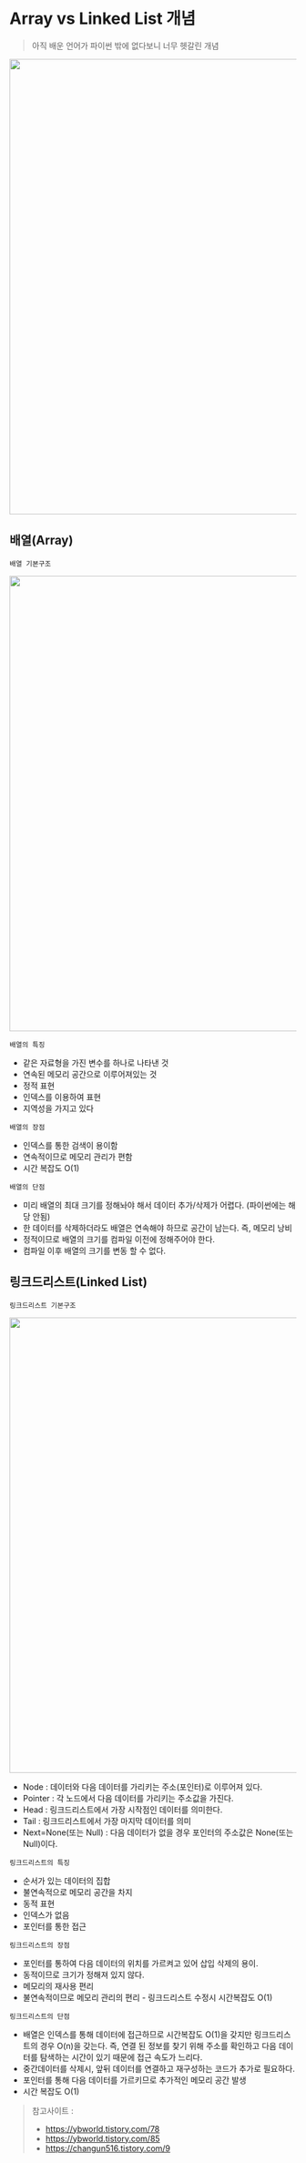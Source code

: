 # Array vs Linked List 개념

> 아직 배운 언어가 파이썬 밖에 없다보니 너무 헷갈린 개념

<img src="https://velog.velcdn.com/images%2Fhwaya2828%2Fpost%2F41fb1789-7145-4120-a0cc-e6de747ca2e0%2F%E1%84%89%E1%85%B3%E1%84%8F%E1%85%B3%E1%84%85%E1%85%B5%E1%86%AB%E1%84%89%E1%85%A3%E1%86%BA%202022-01-27%20%E1%84%8B%E1%85%A9%E1%84%8C%E1%85%A5%E1%86%AB%2011.27.27.png" width="800"> <br>

## 배열(Array)

```배열 기본구조```

<img src="https://img1.daumcdn.net/thumb/R1280x0/?scode=mtistory2&fname=https%3A%2F%2Fblog.kakaocdn.net%2Fdn%2FE3wcH%2Fbtq5tpa7R2M%2FTM7lZAUMgeoaVLQCLemLxK%2Fimg.png" width="800"> <br>

```배열의 특징```
- 같은 자료형을 가진 변수를 하나로 나타낸 것
- 연속된 메모리 공간으로 이루어져있는 것
- 정적 표현
- 인덱스를 이용하여 표현
- 지역성을 가지고 있다

```배열의 장점```
- 인덱스를 통한 검색이 용이함
- 연속적이므로 메모리 관리가 편함
- 시간 복잡도 O(1)

```배열의 단점```
- 미리 배열의 최대 크기를 정해놔야 해서 데이터 추가/삭제가 어렵다. (파이썬에는 해당 안됨)
- 한 데이터를 삭제하더라도 배열은 연속해야 하므로 공간이 남는다. 즉, 메모리 낭비
- 정적이므로 배열의 크기를 컴파일 이전에 정해주어야 한다.
- 컴파일 이후 배열의 크기를 변동 할 수 없다.

## 링크드리스트(Linked List)

```링크드리스트 기본구조```

<img src="https://img1.daumcdn.net/thumb/R1280x0/?scode=mtistory2&fname=https%3A%2F%2Fblog.kakaocdn.net%2Fdn%2FbQVxyX%2Fbtq58YRuYMz%2F1Y7J1cfqh1GydKFeKT23i0%2Fimg.png" width="800"> <br>

- Node : 데이터와 다음 데이터를 가리키는 주소(포인터)로 이루어져 있다.
- Pointer : 각 노드에서 다음 데이터를 가리키는 주소값을 가진다.
- Head : 링크드리스트에서 가장 시작점인 데이터를 의미한다.
- Tail : 링크드리스트에서 가장 마지막 데이터를 의미
- Next=None(또는 Null) : 다음 데이터가 없을 경우 포인터의 주소값은 None(또는 Null)이다.

```링크드리스트의 특징```
- 순서가 있는 데이터의 집합
- 불연속적으로 메모리 공간을 차지
- 동적 표현
- 인덱스가 없음
- 포인터를 통한 접근

```링크드리스트의 장점```
- 포인터를 통하여 다음 데이터의 위치를 가르켜고 있어 삽입 삭제의 용이.
- 동적이므로 크기가 정해져 있지 않다.
- 메모리의 재사용 편리
- 불연속적이므로 메모리 관리의 편리
- 링크드리스트 수정시 시간복잡도 O(1)

```링크드리스트의 단점```
- 배열은 인덱스를 통해 데이터에 접근하므로 시간복잡도 O(1)을 갖지만 링크드리스트의 경우 O(n)을 갖는다. 즉, 연결 된 정보를 
찾기 위해 주소를 확인하고 다음 데이터를 탐색하는 시간이 있기 때문에 접근 속도가 느리다.
- 중간데이터를 삭제시, 앞뒤 데이터를 연결하고 재구성하는 코드가 추가로 필요하다.
- 포인터를 통해 다음 데이터를 가르키므로 추가적인 메모리 공간 발생
- 시간 복잡도 O(1)

> 참고사이트 : 
> - https://ybworld.tistory.com/78
> - https://ybworld.tistory.com/85
> - https://changun516.tistory.com/9